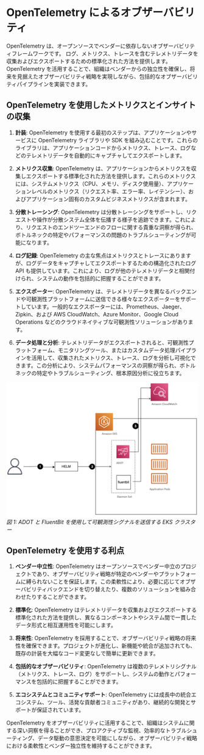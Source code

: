 # OpenTelemetry によるオブザーバビリティ

OpenTelemetry は、オープンソースでベンダーに依存しないオブザーバビリティフレームワークです。
ログ、メトリクス、トレースを含むテレメトリデータを収集およびエクスポートするための標準化された方法を提供します。
OpenTelemetry を活用することで、組織はベンダーからの独立性を確保し、将来を見据えたオブザーバビリティ戦略を実現しながら、包括的なオブザーバビリティパイプラインを実装できます。



## OpenTelemetry を使用したメトリクスとインサイトの収集

1. **計装**: OpenTelemetry を使用する最初のステップは、アプリケーションやサービスに OpenTelemetry ライブラリや SDK を組み込むことです。これらのライブラリは、アプリケーションコードからメトリクス、トレース、ログなどのテレメトリデータを自動的にキャプチャしてエクスポートします。

2. **メトリクス収集**: OpenTelemetry は、アプリケーションからメトリクスを収集しエクスポートする標準化された方法を提供します。これらのメトリクスには、システムメトリクス（CPU、メモリ、ディスク使用量）、アプリケーションレベルのメトリクス（リクエスト率、エラー率、レイテンシー）、およびアプリケーション固有のカスタムビジネスメトリクスが含まれます。

3. **分散トレーシング**: OpenTelemetry は分散トレーシングをサポートし、リクエストや操作が分散システム全体を伝播する様子を追跡できます。これにより、リクエストのエンドツーエンドのフローに関する貴重な洞察が得られ、ボトルネックの特定やパフォーマンスの問題のトラブルシューティングが可能になります。

4. **ログ記録**: OpenTelemetry の主な焦点はメトリクスとトレースにありますが、ログデータをキャプチャしてエクスポートするための構造化されたログ API も提供しています。これにより、ログが他のテレメトリデータと相関付けられ、システムの動作を包括的に把握することができます。

5. **エクスポーター**: OpenTelemetry は、テレメトリデータを異なるバックエンドや可観測性プラットフォームに送信できる様々なエクスポーターをサポートしています。一般的なエクスポーターには、Prometheus、Jaeger、Zipkin、および AWS CloudWatch、Azure Monitor、Google Cloud Operations などのクラウドネイティブな可観測性ソリューションがあります。

6. **データ処理と分析**: テレメトリデータがエクスポートされると、可観測性プラットフォーム、モニタリングツール、またはカスタムデータ処理パイプラインを活用して、収集されたメトリクス、トレース、ログを分析し可視化できます。この分析により、システムパフォーマンスの洞察が得られ、ボトルネックの特定やトラブルシューティング、根本原因分析に役立ちます。

![Otel](./images/otel.png)
*図 1: ADOT と FluentBit を使用して可観測性シグナルを送信する EKS クラスター*
<!--Ref: https://aws.amazon.com/blogs/architecture/amazon-cloudwatch-insights-for-amazon-eks-on-ec2-using-aws-distro-for-opentelemetry-helm-charts/-->




## OpenTelemetry を使用する利点

1. **ベンダー中立性**: OpenTelemetry はオープンソースでベンダー中立のプロジェクトであり、オブザーバビリティ戦略が特定のベンダーやプラットフォームに縛られないことを保証します。この柔軟性により、必要に応じてオブザーバビリティバックエンドを切り替えたり、複数のソリューションを組み合わせたりすることができます。

2. **標準化**: OpenTelemetry はテレメトリデータを収集およびエクスポートする標準化された方法を提供し、異なるコンポーネントやシステム間で一貫したデータ形式と相互運用性を可能にします。

3. **将来性**: OpenTelemetry を採用することで、オブザーバビリティ戦略の将来性を確保できます。プロジェクトが進化し、新機能や統合が追加されても、既存の計装を大幅なコード変更なしで簡単に更新できます。

4. **包括的なオブザーバビリティ**: OpenTelemetry は複数のテレメトリシグナル（メトリクス、トレース、ログ）をサポートし、システムの動作とパフォーマンスを包括的に把握することができます。

5. **エコシステムとコミュニティサポート**: OpenTelemetry には成長中の統合エコシステム、ツール、活発な貢献者コミュニティがあり、継続的な開発とサポートが保証されています。

OpenTelemetry をオブザーバビリティに活用することで、組織はシステムに関する深い洞察を得ることができ、プロアクティブな監視、効率的なトラブルシューティング、データ駆動の意思決定を可能にしながら、オブザーバビリティ戦略における柔軟性とベンダー独立性を維持することができます。
